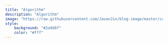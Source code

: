 ```yaml
---
title: "Algorithm"
description: "Algorithm"
image: "https://raw.githubusercontent.com/JavenJin/blog-image/master/content/categories/algorithm/algorithm.jpeg"
style:
    background: "#2a9d8f"
    color: "#fff"
---
```


